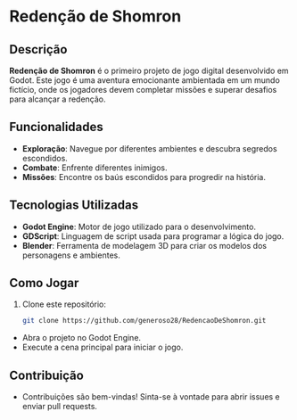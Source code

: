 # Redenção de Shomron

## Descrição
**Redenção de Shomron** é o primeiro projeto de jogo digital desenvolvido em Godot. Este jogo é uma aventura emocionante ambientada em um mundo fictício, onde os jogadores devem completar missões e superar desafios para alcançar a redenção.

## Funcionalidades
- **Exploração**: Navegue por diferentes ambientes e descubra segredos escondidos.
- **Combate**: Enfrente diferentes inimigos.
- **Missões**: Encontre os baús escondidos para progredir na história.

## Tecnologias Utilizadas
- **Godot Engine**: Motor de jogo utilizado para o desenvolvimento.
- **GDScript**: Linguagem de script usada para programar a lógica do jogo.
- **Blender**: Ferramenta de modelagem 3D para criar os modelos dos personagens e ambientes.

## Como Jogar
1. Clone este repositório:
   ```bash
   git clone https://github.com/generoso28/RedencaoDeShomron.git

 - Abra o projeto no Godot Engine.
 - Execute a cena principal para iniciar o jogo.

## Contribuição
 - Contribuições são bem-vindas! Sinta-se à vontade para abrir issues e enviar pull requests.
